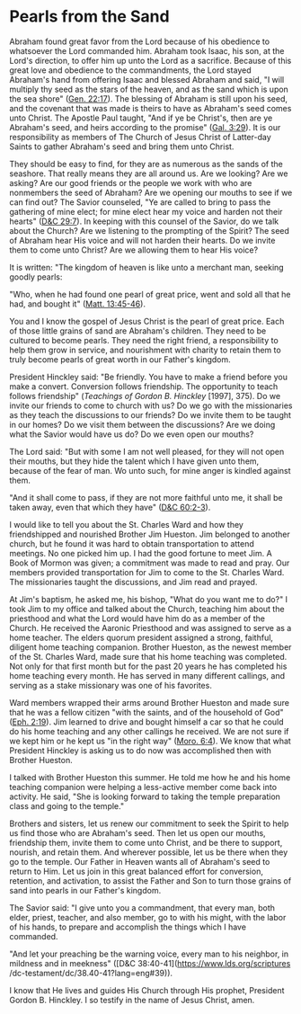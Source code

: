 # Pearls from the Sand

Abraham found great favor from the Lord because of his obedience to whatsoever
the Lord commanded him. Abraham took Isaac, his son, at the Lord's direction,
to offer him up unto the Lord as a sacrifice. Because of this great love and
obedience to the commandments, the Lord stayed Abraham's hand from offering
Isaac and blessed Abraham and said, "I will multiply thy seed as the stars of
the heaven, and as the sand which is upon the sea shore" ([Gen.
22:17](https://www.lds.org/scriptures/ot/gen/22.17?lang=eng#16)). The blessing
of Abraham is still upon his seed, and the covenant that was made is theirs to
have as Abraham's seed comes unto Christ. The Apostle Paul taught, "And if ye
be Christ's, then are ye Abraham's seed, and heirs according to the promise"
([Gal. 3:29](https://www.lds.org/scriptures/nt/gal/3.29?lang=eng#28)). It is
our responsibility as members of The Church of Jesus Christ of Latter-day
Saints to gather Abraham's seed and bring them unto Christ.

They should be easy to find, for they are as numerous as the sands of the
seashore. That really means they are all around us. Are we looking? Are we
asking? Are our good friends or the people we work with who are nonmembers the
seed of Abraham? Are we opening our mouths to see if we can find out? The
Savior counseled, "Ye are called to bring to pass the gathering of mine elect;
for mine elect hear my voice and harden not their hearts" ([D&amp;C
29:7](https://www.lds.org/scriptures/dc-testament/dc/29.7?lang=eng#6)). In
keeping with this counsel of the Savior, do we talk about the Church? Are we
listening to the prompting of the Spirit? The seed of Abraham hear His voice
and will not harden their hearts. Do we invite them to come unto Christ? Are
we allowing them to hear His voice?

It is written: "The kingdom of heaven is like unto a merchant man, seeking
goodly pearls:

"Who, when he had found one pearl of great price, went and sold all that he
had, and bought it" ([Matt.
13:45-46](https://www.lds.org/scriptures/nt/matt/13.45-46?lang=eng#44)).

You and I know the gospel of Jesus Christ is the pearl of great price. Each of
those little grains of sand are Abraham's children. They need to be cultured
to become pearls. They need the right friend, a responsibility to help them
grow in service, and nourishment with charity to retain them to truly become
pearls of great worth in our Father's kingdom.

President Hinckley said: "Be friendly. You have to make a friend before you
make a convert. Conversion follows friendship. The opportunity to teach
follows friendship" (_Teachings of Gordon B. Hinckley_ [1997], 375). Do we
invite our friends to come to church with us? Do we go with the missionaries
as they teach the discussions to our friends? Do we invite them to be taught
in our homes? Do we visit them between the discussions? Are we doing what the
Savior would have us do? Do we even open our mouths?

The Lord said: "But with some I am not well pleased, for they will not open
their mouths, but they hide the talent which I have given unto them, because
of the fear of man. Wo unto such, for mine anger is kindled against them.

"And it shall come to pass, if they are not more faithful unto me, it shall be
taken away, even that which they have" ([D&amp;C
60:2-3](https://www.lds.org/scriptures/dc-testament/dc/60.2-3?lang=eng#1)).

I would like to tell you about the St. Charles Ward and how they friendshipped
and nourished Brother Jim Hueston. Jim belonged to another church, but he
found it was hard to obtain transportation to attend meetings. No one picked
him up. I had the good fortune to meet Jim. A Book of Mormon was given; a
commitment was made to read and pray. Our members provided transportation for
Jim to come to the St. Charles Ward. The missionaries taught the discussions,
and Jim read and prayed.

At Jim's baptism, he asked me, his bishop, "What do you want me to do?" I took
Jim to my office and talked about the Church, teaching him about the
priesthood and what the Lord would have him do as a member of the Church. He
received the Aaronic Priesthood and was assigned to serve as a home teacher.
The elders quorum president assigned a strong, faithful, diligent home
teaching companion. Brother Hueston, as the newest member of the St. Charles
Ward, made sure that his home teaching was completed. Not only for that first
month but for the past 20 years he has completed his home teaching every
month. He has served in many different callings, and serving as a stake
missionary was one of his favorites.

Ward members wrapped their arms around Brother Hueston and made sure that he
was a fellow citizen "with the saints, and of the household of God" ([Eph.
2:19](https://www.lds.org/scriptures/nt/eph/2.19?lang=eng#18)). Jim learned to
drive and bought himself a car so that he could do his home teaching and any
other callings he received. We are not sure if we kept him or he kept us "in
the right way" ([Moro.
6:4](https://www.lds.org/scriptures/bofm/moro/6.4?lang=eng#3)). We know that
what President Hinckley is asking us to do now was accomplished then with
Brother Hueston.

I talked with Brother Hueston this summer. He told me how he and his home
teaching companion were helping a less-active member come back into activity.
He said, "She is looking forward to taking the temple preparation class and
going to the temple."

Brothers and sisters, let us renew our commitment to seek the Spirit to help
us find those who are Abraham's seed. Then let us open our mouths, friendship
them, invite them to come unto Christ, and be there to support, nourish, and
retain them. And wherever possible, let us be there when they go to the
temple. Our Father in Heaven wants all of Abraham's seed to return to Him. Let
us join in this great balanced effort for conversion, retention, and
activation, to assist the Father and Son to turn those grains of sand into
pearls in our Father's kingdom.

The Savior said: "I give unto you a commandment, that every man, both elder,
priest, teacher, and also member, go to with his might, with the labor of his
hands, to prepare and accomplish the things which I have commanded.

"And let your preaching be the warning voice, every man to his neighbor, in
mildness and in meekness" ([D&amp;C 38:40-41](https://www.lds.org/scriptures
/dc-testament/dc/38.40-41?lang=eng#39)).

I know that He lives and guides His Church through His prophet, President
Gordon B. Hinckley. I so testify in the name of Jesus Christ, amen.

